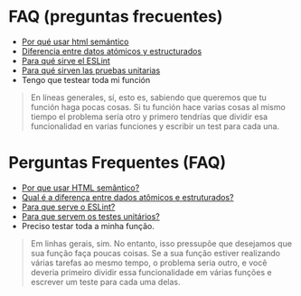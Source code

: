 # FAQ (preguntas frecuentes)

- [Por qué usar html semántico](https://youtu.be/vRqQRrULSxI)
- [Diferencia entre datos atómicos y estructurados](https://www.todojs.com/tipos-datos-javascript-es6/)
- [Para qué sirve el ESLint](https://es.paperblog.com/que-es-eslint-y-por-que-deberias-usarlo-5393037/)
- [Para qué sirven las pruebas unitarias](http://oscarmoreno.com/pruebas-unitarias/)
- Tengo que testear toda mi función

> En líneas generales, sí, esto es, sabiendo que queremos que tu función haga pocas
cosas. Si tu función hace varias cosas al mismo tiempo el problema sería otro
y primero tendrías que dividir esa funcionalidad en varias funciones y escribir
un test para cada una.


# Perguntas Frequentes (FAQ)

- [Por que usar HTML semântico?](https://youtu.be/vRqQRrULSxI)
- [Qual é a diferença entre dados atômicos e estruturados?](https://www.todojs.com/tipos-datos-javascript-es6/)
- [Para que serve o ESLint?](https://es.paperblog.com/que-es-eslint-y-por-que-deberias-usarlo-5393037/)
- [Para que servem os testes unitários?](http://oscarmoreno.com/pruebas-unitarias/)
- Preciso testar toda a minha função.

> Em linhas gerais, sim. No entanto, isso pressupõe que desejamos que sua função faça poucas coisas. Se a sua função estiver realizando várias tarefas ao mesmo tempo, o problema seria outro, e você deveria primeiro dividir essa funcionalidade em várias funções e escrever um teste para cada uma delas.